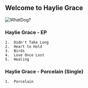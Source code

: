 ## Welcome to Haylie Grace
 
![WhatDog?](https://barkpost.com/wp-content/uploads/2015/02/featmeme.jpg)

### Haylie Grace - EP

```ep
1.  Didn't Take Long
2.  Heart to Hold
3.  Birds
4.  Love Once Lost
5.  Healing
```

### Haylie Grace - Porcelain (Single)

```single
1.  Porcelain
```